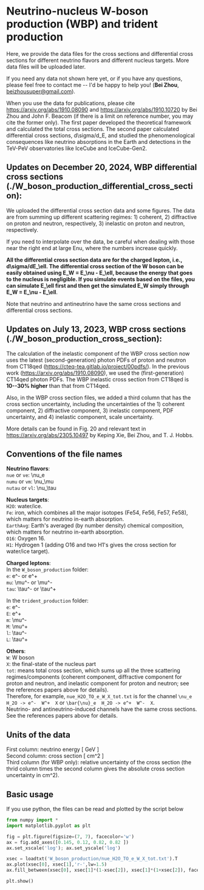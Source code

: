 # Neutrino-nucleus W-boson production (WBP) and trident production

Here, we provide the data files for the cross sections and differential cross sections for different neutrino flavors and different nucleus targets. More data files will be uploaded later.

If you need any data not shown here yet, or if you have any questions, please feel free to contact me -- I'd be happy to help you!
    (**Bei Zhou**, beizhousuper@gmail.com).  

When you use the data for publications, please cite https://arxiv.org/abs/1910.08090 and https://arxiv.org/abs/1910.10720 by Bei Zhou and John F. Beacom (if there is a limit on reference number, you may cite the former only). 
The first paper developed the theoretical framework and calculated the total cross sections. The second paper calculated differential cross sections, d\sigma/d_E, and studied the phenomenological consequences like neutrino absorptions in the Earth and detections in the TeV-PeV observatories like IceCube and IceCube-Gen2.


## Updates on December 20, 2024, WBP differential cross sections (./W_boson_production_differential_cross_section):
We uploaded the differential cross section data and some figures. The data are from summing up different scattering regimes: 1) coherent, 2) diffractive on proton and neutron, respectively, 3) inelastic on proton and neutron, respectively.

If you need to interpolate over the data, be careful when dealing with those near the right end at large Enu, where the numbers increase quickly.

**All the differential cross section data are for the charged lepton, i.e., d\sigma/dE_\ell. The differential cross section of the W boson can be easily obtained using E_W = E_\nu - E_\ell, because the energy that goes to the nucleus is negligible.  If you simulate events based on the files, you can simulate E_\ell first and then get the simulated E_W simply through E_W = E_\nu - E_\ell**. 

Note that neutrino and antineutrino have the same cross sections and differential cross sections.


## Updates on July 13, 2023, WBP cross sections (./W_boson_production_cross_section):
The calculation of the inelastic component of the WBP cross section now uses the latest (second-generation) photon PDFs of proton and neutron from CT18qed (https://cteq-tea.gitlab.io/project/00pdfs/).  In the previous work (https://arxiv.org/abs/1910.08090), we used the (first-generation) CT14qed photon PDFs. The WBP inelastic cross section from CT18qed is **10--30% higher** than that from CT14qed.

Also, in the WBP cross section files, we added a third column that has the cross section uncertainty, including the uncertainties of the 1) coherent component, 2) diffractive component, 3) inelastic component, PDF uncertainty, and 4) inelastic component, scale uncertainty.

More details can be found in Fig. 20 and relevant text in https://arxiv.org/abs/2305.10497 by Keping Xie, Bei Zhou, and T. J. Hobbs.


## Conventions of the file names

**Neutrino flavors**:  
``nue`` or ``ve``: \nu_e  
``numu`` or ``vm``: \nu_\mu  
``nutau`` or ``vl``: \nu_\tau  

**Nucleus targets**:  
``H2O``: water/ice.  
``Fe``: iron, which combines all the major isotopes (Fe54, Fe56, Fe57, Fe58), which matters for neutrino in-earth absorption.  
``EarthAvg``: Earth's averaged (by number density) chemical composition, which matters for neutrino in-earth absorption.  
``O16``: Oxygen 16.  
``H1``: Hydrogen 1 (adding O16 and two H1's gives the cross section for water/ice target).  

**Charged leptons**:  
In the ``W_boson_production`` folder:  
``e``: e^- or e^+  
``mu``: \mu^- or \mu^-  
``tau``: \tau^- or \tau^+     

In the ``trident_production`` folder:  
``e``: e^-  
``E``: e^+  
``m``: \mu^-  
``M``: \mu^+  
``l``: \tau^-  
``L``: \tau^+     

**Others**:  
``W``: W boson  
``X``: the final-state of the nucleus part    
``tot``: means total cross section, which sums up all the three scattering regimes/components (coherent component, diffractive component for proton and neutron, and inelastic component for proton and neutron; see the references papers above for details).  
Therefore, for example, ``nue_H2O_TO_e_W_X_tot.txt`` is for the channel ``\nu_e  H_2O -> e^-  W^+  X`` or ``\bar{\nu}_e  H_2O -> e^+  W^-  X``.  
Neutrino- and antineutrino-induced channels have the same cross sections. See the references papers above for details.  


## Units of the data
First column: neutrino energy  [ GeV ]  
Second column: cross section  [ cm^2 ]  
Third column (for WBP only): relative uncertainty of the cross section (the thrid column times the second column gives the absolute cross section uncertainty in cm^2).


## Basic usage

If you use python, the files can be read and plotted by the script below  
```python
from numpy import *
import matplotlib.pyplot as plt

fig = plt.figure(figsize=(7, 7), facecolor='w')
ax = fig.add_axes([0.145, 0.12, 0.82, 0.82 ])
ax.set_xscale('log'); ax.set_yscale('log')

xsec = loadtxt('W_boson_production/nue_H2O_TO_e_W_X_tot.txt').T
ax.plot(xsec[0], xsec[1],'r-',lw=1.5)
ax.fill_between(xsec[0], xsec[1]*(1-xsec[2]), xsec[1]*(1+xsec[2]), facecolor='r', alpha=0.3)

plt.show()
```
